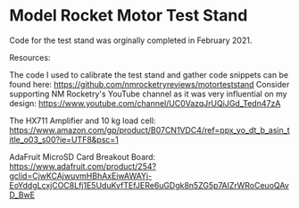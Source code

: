 # Model Rocket Motor Test Stand

Code for the test stand was orginally completed in February 2021. 


Resources:

The code I used to calibrate the test stand and gather code snippets can be found here: https://github.com/nmrocketryreviews/motorteststand
Consider supporting NM Rocketry's YouTube channel as it was very influential on my design: https://www.youtube.com/channel/UC0VazqJrUQiJGd_Tedn47zA

The HX711 Amplifier and 10 kg load cell: https://www.amazon.com/gp/product/B07CN1VDC4/ref=ppx_yo_dt_b_asin_title_o03_s00?ie=UTF8&psc=1

AdaFruit MicroSD Card Breakout Board: https://www.adafruit.com/product/254?gclid=CjwKCAjwuvmHBhAxEiwAWAYj-EoYddgLcxjCOC8Lfj1E5UduKvfTEfJERe6uGDgk8n5ZG5p7AIZrWRoCeuoQAvD_BwE



